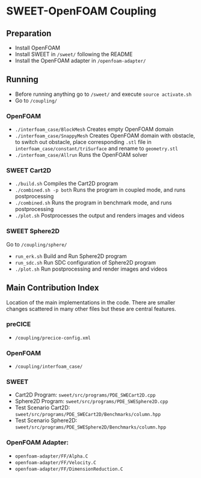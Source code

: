 # SWEET-OpenFOAM Coupling

## Preparation
- Install OpenFOAM
- Install SWEET in ```/sweet/``` following the README
- Install the OpenFOAM adapter in ```/openfoam-adapter/```

## Running
- Before running anything go to ```/sweet/``` and execute ```source activate.sh```
- Go to ```/coupling/```

### OpenFOAM
- ```./interfoam_case/BlockMesh``` Creates empty OpenFOAM domain
- ```./interfoam_case/SnappyMesh``` Creates OpenFOAM domain with obstacle, to switch out obstacle, place corresponding ```.stl``` file in ```interfoam_case/constant/triSurface``` and rename to ```geometry.stl```
- ```./interfoam_case/Allrun``` Runs the OpenFOAM solver

### SWEET Cart2D
- ```./build.sh``` Compiles the Cart2D program
- ```./combined.sh -p both``` Runs the program in coupled mode, and runs postprocessing
- ```./combined.sh``` Runs the program in benchmark mode, and runs postprocessing
- ```./plot.sh``` Postprocesses the output and renders images and videos


### SWEET Sphere2D
Go to ```/coupling/sphere/```
- ```run_erk.sh``` Build and Run Sphere2D program
- ```run_sdc.sh``` Run SDC configuration of Sphere2D program
- ```./plot.sh``` Run postprocessing and render images and videos

## Main Contribution Index
Location of the main implementations in the code. There are smaller changes scattered in many other files but these are central features.

### preCICE
- ```/coupling/precice-config.xml```

### OpenFOAM
- ```/coupling/interfoam_case/```

### SWEET
- Cart2D Program: ```sweet/src/programs/PDE_SWECart2D.cpp```
- Sphere2D Program: ```sweet/src/programs/PDE_SWESphere2D.cpp```
- Test Scenario Cart2D: ```sweet/src/programs/PDE_SWECart2D/Benchmarks/column.hpp```
- Test Scenario Sphere2D: ```sweet/src/programs/PDE_SWESphere2D/Benchmarks/column.hpp```

### OpenFOAM Adapter:
- ```openfoam-adapter/FF/Alpha.C```
- ```openfoam-adapter/FF/Velocity.C```
- ```openfoam-adapter/FF/DimensionReduction.C```
